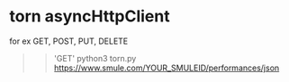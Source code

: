 # torn asyncHttpClient

for ex GET, POST, PUT, DELETE

>> 'GET'
python3 torn.py https://www.smule.com/YOUR_SMULEID/performances/json
